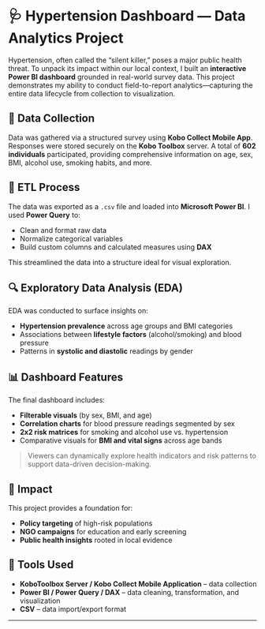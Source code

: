 # 🩺 Hypertension Dashboard — Data Analytics Project

Hypertension, often called the “silent killer,” poses a major public health threat. To unpack its impact within our local context, I built an **interactive Power BI dashboard** grounded in real-world survey data. This project demonstrates my ability to conduct field-to-report analytics—capturing the entire data lifecycle from collection to visualization.

## 📡 Data Collection

Data was gathered via a structured survey using **Kobo Collect Mobile App**. Responses were stored securely on the **Kobo Toolbox** server. A total of **602 individuals** participated, providing comprehensive information on age, sex, BMI, alcohol use, smoking habits, and more.

## 🔄 ETL Process

The data was exported as a `.csv` file and loaded into **Microsoft Power BI**. I used **Power Query** to:
- Clean and format raw data
- Normalize categorical variables
- Build custom columns and calculated measures using **DAX**
  
This streamlined the data into a structure ideal for visual exploration.

## 🔍 Exploratory Data Analysis (EDA)

EDA was conducted to surface insights on:
- **Hypertension prevalence** across age groups and BMI categories
- Associations between **lifestyle factors** (alcohol/smoking) and blood pressure
- Patterns in **systolic and diastolic** readings by gender

## 📊 Dashboard Features

The final dashboard includes:
- **Filterable visuals** (by sex, BMI, and age)
- **Correlation charts** for blood pressure readings segmented by sex
- **2x2 risk matrices** for smoking and alcohol use vs. hypertension
- Comparative visuals for **BMI and vital signs** across age bands

> Viewers can dynamically explore health indicators and risk patterns to support data-driven decision-making.

## 🚀 Impact

This project provides a foundation for:
- **Policy targeting** of high-risk populations  
- **NGO campaigns** for education and early screening  
- **Public health insights** rooted in local evidence  

## 🧰 Tools Used

- **KoboToolbox Server / Kobo Collect Mobile Application** – data collection
- **Power BI / Power Query / DAX** – data cleaning, transformation, and visualization
- **CSV** – data import/export format

---


